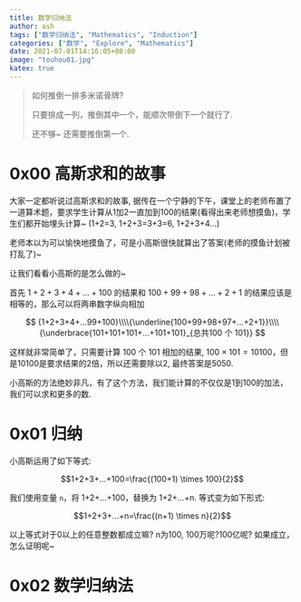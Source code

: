 ```yaml
---
title: 数学归纳法
author: ash
tags: ["数学归纳法", "Mathematics", "Induction"]
categories: ["数学", "Explore", "Mathematics"]
date: 2021-07-01T14:16:05+08:00
image: "touhou01.jpg"
katex: true
---
```


> 如何推倒一排多米诺骨牌?
>
> 只要排成一列，推倒其中一个，能顺次带倒下一个就行了.
>
> 还不够~ 还需要推倒第一个.

# 0x00 高斯求和的故事

大家一定都听说过高斯求和的故事, 据传在一个宁静的下午，课堂上的老师布置了一道算术题，要求学生计算从1加2一直加到100的结果(看得出来老师想摸鱼)，学生们都开始埋头计算~ (1+2=3, 1+2+3=3+3=6, 1+2+3+4...)

老师本以为可以愉快地摸鱼了，可是小高斯很快就算出了答案(老师的摸鱼计划被打乱了)~

让我们看看小高斯的是怎么做的~

首先 $1+2+3+4+...+100$ 的结果和 $100+99+98+...+2+1$ 的结果应该是相等的，那么可以将两串数字纵向相加

$$
{1+2+3+4+...99+100}\\\\{\underline{100+99+98+97+...+2+1}}\\\\{\underbrace{101+101+101+...+101+101}_{总共100 个 101}}
$$

这样就非常简单了，只需要计算 100 个 101 相加的结果,
$100 \times 101 = 10100$，但是10100是要求结果的2倍，所以还需要除以2, 最终答案是5050.

小高斯的方法绝妙非凡，有了这个方法，我们能计算的不仅仅是1到100的加法，我们可以求和更多的数.

# 0x01 归纳

小高斯运用了如下等式:

$$1+2+3+...+100=\frac{(100+1) \times 100}{2}$$

我们使用变量 `n`，将 1+2+...+100，替换为 1+2+...+n.
等式变为如下形式:

$$1+2+3+...+n=\frac{(n+1) \times n}{2}$$

以上等式对于0以上的任意整数都成立嘛? n为100, 100万呢?100亿呢? 如果成立，怎么证明呢~

# 0x02 数学归纳法

